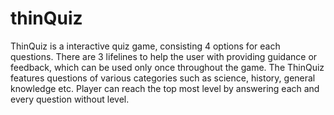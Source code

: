 # thinQuiz
ThinQuiz is a interactive quiz game, consisting 4 options for each questions. There are 3
lifelines to help the user with providing guidance or feedback, which can be used only once throughout
the game. The ThinQuiz features questions of various categories such as science, history, general
knowledge etc. Player can reach the top most level by answering each and every question without level.
